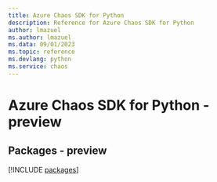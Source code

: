 ```yaml
---
title: Azure Chaos SDK for Python
description: Reference for Azure Chaos SDK for Python
author: lmazuel
ms.author: lmazuel
ms.data: 09/01/2023
ms.topic: reference
ms.devlang: python
ms.service: chaos
---
```

# Azure Chaos SDK for Python - preview
## Packages - preview
[!INCLUDE [packages](chaos-index.md)]